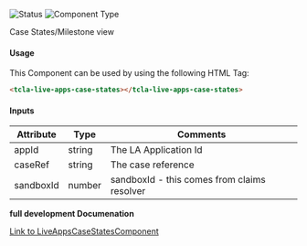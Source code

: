 
![Status][auto] ![Component Type][minor] <!--Component Meta {"created_by":"Auto", "reviewed_by":"Auto", "last_modified_by":"Auto", "comment":"none"} Component Meta -->


<p>Case States/Milestone view</p>



#### Usage


This Component can be used by using the following HTML Tag:

```html
<tcla-live-apps-case-states></tcla-live-apps-case-states>
```

#### Inputs

Attribute | Type | Comments
--- | --- | ---
appId | string | The LA Application Id
caseRef | string | The case reference
sandboxId | number | sandboxId - this comes from claims resolver


<b>full development Documenation</b>

[Link to LiveAppsCaseStatesComponent](https://tibcosoftware.github.io/TCSTK-Angular/libdocs/tc-liveapps-lib/components/LiveAppsCaseStatesComponent.html)


[auto]: https://img.shields.io/badge/Status-auto%20generated-lightgrey.svg?style=flat "auto generated"

[manually]: https://img.shields.io/badge/Status-manually%20created-yellow.svg?style=flat "manually created"

[draft]: https://img.shields.io/badge/Status-draft-red.svg?style=flat "draft"

[review]: https://img.shields.io/badge/Status-need%20review-yellowgreen.svg?style=flat "need review"

[review done]: https://img.shields.io/badge/Status-review%20done-green.svg?style=flat "review done"

[finalized]: https://img.shields.io/badge/Status-finalized-brightgreen.svg?style=flat "finalized"

[top]: https://img.shields.io/badge/Component%20Type-Top-blue.svg?style=flat "top Component"

[major]: https://img.shields.io/badge/Component%20Type-major%20Component-blue.svg?style=flat "major Component"

[minor]: https://img.shields.io/badge/Component%20Type-minor%20Component-blue.svg?style=flat "minor Component"


